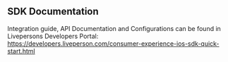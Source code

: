 ## SDK Documentation
Integration guide, API Documentation and Configurations can be found in Livepersons Developers Portal:
https://developers.liveperson.com/consumer-experience-ios-sdk-quick-start.html
